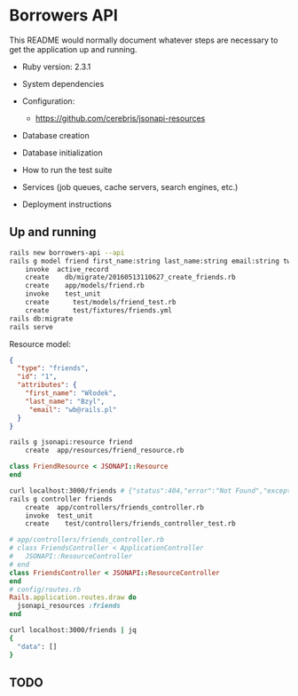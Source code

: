 # Borrowers API

This README would normally document whatever steps are necessary to get the
application up and running.

* Ruby version: 2.3.1

* System dependencies

* Configuration:
  - https://github.com/cerebris/jsonapi-resources

* Database creation

* Database initialization

* How to run the test suite

* Services (job queues, cache servers, search engines, etc.)

* Deployment instructions

## Up and running

```sh
rails new borrowers-api --api
rails g model friend first_name:string last_name:string email:string twitter:string
    invoke  active_record
    create    db/migrate/20160513110627_create_friends.rb
    create    app/models/friend.rb
    invoke    test_unit
    create      test/models/friend_test.rb
    create      test/fixtures/friends.yml
rails db:migrate
rails serve
```

Resource model:

```json
{
  "type": "friends",
  "id": "1",
  "attributes": {
    "first_name": "Włodek",
    "last_name": "Bzyl",
     "email": "wb@rails.pl"
  }
}
```
```sh
rails g jsonapi:resource friend
    create  app/resources/friend_resource.rb
```
```ruby
class FriendResource < JSONAPI::Resource
end
```
```sh
curl localhost:3000/friends # {"status":404,"error":"Not Found","exception …
rails g controller friends
    create  app/controllers/friends_controller.rb
    invoke  test_unit
    create    test/controllers/friends_controller_test.rb
```      
```ruby
# app/controllers/friends_controller.rb
# class FriendsController < ApplicationController
#   JSONAPI::ResourceController
# end
class FriendsController < JSONAPI::ResourceController
end
# config/routes.rb
Rails.application.routes.draw do
  jsonapi_resources :friends
end
```
```sh
curl localhost:3000/friends | jq
{
  "data": []
}
```





## TODO
